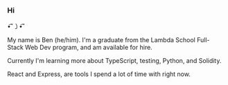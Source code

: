 ### Hi 
•͡˘㇁•͡˘

My name is Ben (he/him). I'm a graduate from the Lambda School Full-Stack Web Dev program, and am available for hire.

Currently I'm learning more about TypeScript, testing, Python, and Solidity.

React and Express, are tools I spend a lot of time with right now.
